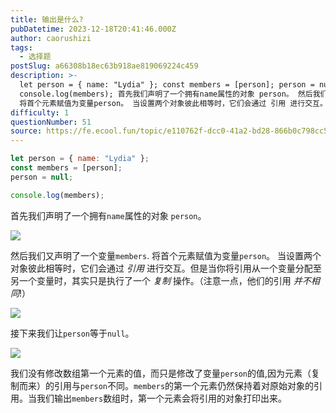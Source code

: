 ```yaml
---
title: 输出是什么?
pubDatetime: 2023-12-18T20:41:46.000Z
author: caorushizi
tags:
  - 选择题
postSlug: a66308b18ec63b918ae819069224c459
description: >-
  let person = { name: "Lydia" }; const members = [person]; person = null;
  console.log(members); 首先我们声明了一个拥有name属性的对象 person。 然后我们又声明了一个变量members.
  将首个元素赋值为变量person。 当设置两个对象彼此相等时，它们会通过 引用 进行交互。但是当你将引用从一个
difficulty: 1
questionNumber: 51
source: https://fe.ecool.fun/topic/e110762f-dcc0-41a2-bd28-866b0c798cc5
---
```


```javascript
let person = { name: "Lydia" };
const members = [person];
person = null;

console.log(members);
```

首先我们声明了一个拥有`name`属性的对象 `person`。

![](https://static.ecool.fun//article/37365590-420d-4091-9a63-e6f097a7f75d.png)

然后我们又声明了一个变量`members`. 将首个元素赋值为变量`person`。 当设置两个对象彼此相等时，它们会通过 _引用_ 进行交互。但是当你将引用从一个变量分配至另一个变量时，其实只是执行了一个 _复制_ 操作。（注意一点，他们的引用 _并不相同_!）

![](https://static.ecool.fun//article/bf3168b8-81d1-4876-82cb-0f79f171034d.png)

接下来我们让`person`等于`null`。

![](https://static.ecool.fun//article/d5f3049b-322b-4933-b449-56019678cf7d.png)

我们没有修改数组第一个元素的值，而只是修改了变量`person`的值,因为元素（复制而来）的引用与`person`不同。`members`的第一个元素仍然保持着对原始对象的引用。当我们输出`members`数组时，第一个元素会将引用的对象打印出来。
